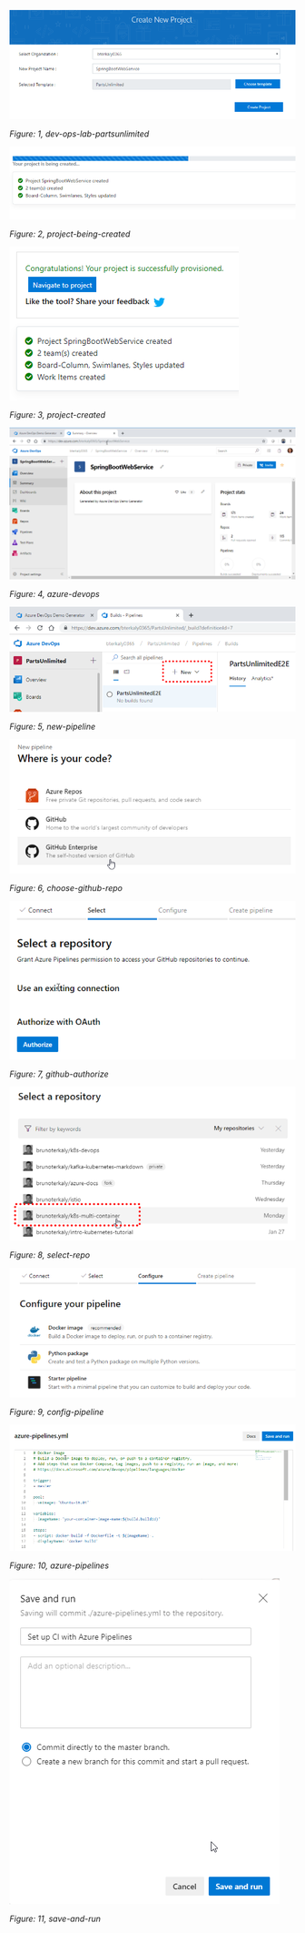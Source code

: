 ![dev-ops-lab-partsunlimited](./images/dev-ops-lab-partsunlimited.png)

_Figure: 1, dev-ops-lab-partsunlimited_


![project-being-created](./images/project-being-created.png)

_Figure: 2, project-being-created_


![project-created](./images/project-created.png)

_Figure: 3, project-created_


![azure-devops](./images/azure-devops.png)

_Figure: 4, azure-devops_


![new-pipeline](./images/new-pipeline.png)

_Figure: 5, new-pipeline_


![choose-github-repo](./images/choose-github-repo.png)

_Figure: 6, choose-github-repo_


![github-authorize](./images/github-authorize.png)

_Figure: 7, github-authorize_


![select-repo](./images/select-repo.png)

_Figure: 8, select-repo_


![config-pipeline](./images/config-pipeline.png)

_Figure: 9, config-pipeline_


![azure-pipelines](./images/azure-pipelines.png)

_Figure: 10, azure-pipelines_


![save-and-run](./images/save-and-run.png)

_Figure: 11, save-and-run_


